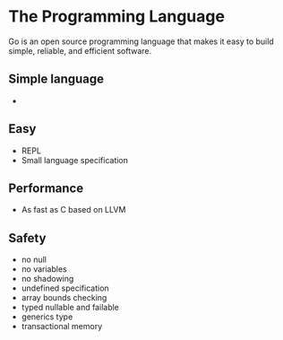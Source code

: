 # The Programming Language
Go is an open source programming language that makes it easy to build simple, reliable, and efficient software.

## Simple language
- 

## Easy
- REPL
- Small language specification

## Performance
- As fast as C based on LLVM

## Safety
- no null
- no variables
- no shadowing
- undefined specification
- array bounds checking
- typed nullable and failable
- generics type
- transactional memory
